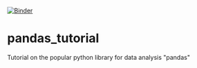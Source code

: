 [![Binder](https://mybinder.org/badge_logo.svg)](https://mybinder.org/v2/gh/gabrielecalvo/pandas_tutorial/master)

# pandas_tutorial
Tutorial on the popular python library for data analysis "pandas"
